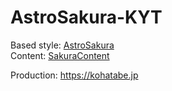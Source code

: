 # AstroSakura-KYT

Based style: [AstroSakura](https://github.com/nectarition/AstroSakura)\
Content: [SakuraContent](https://github.com/nectarition/SakuraContent)

Production: https://kohatabe.jp
